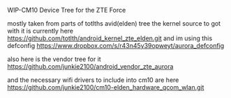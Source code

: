 WIP-CM10 Device Tree for the ZTE Force

mostly taken from parts of totlths avid(elden) tree
the kernel source to got with it is currently here
https://github.com/totlth/android_kernel_zte_elden.git
and im using this defconfig
https://www.dropbox.com/s/r43n45y39opweyt/aurora_defconfig

also here is the vendor tree for it
https://github.com/junkie2100/android_vendor_zte_aurora

and the necessary wifi drivers to include into cm10 are here
https://github.com/junkie2100/cm10-elden_hardware_qcom_wlan.git
